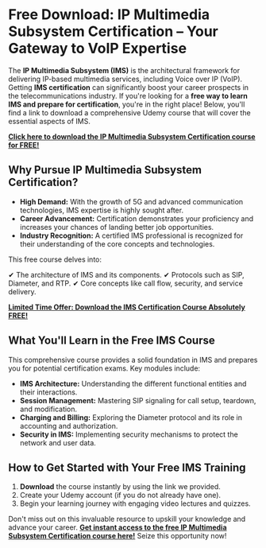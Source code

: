 # Free Download: IP Multimedia Subsystem Certification – Your Gateway to VoIP Expertise

The **IP Multimedia Subsystem (IMS)** is the architectural framework for delivering IP-based multimedia services, including Voice over IP (VoIP). Getting **IMS certification** can significantly boost your career prospects in the telecommunications industry. If you're looking for a **free way to learn IMS and prepare for certification**, you're in the right place! Below, you'll find a link to download a comprehensive Udemy course that will cover the essential aspects of IMS.

[**Click here to download the IP Multimedia Subsystem Certification course for FREE!**](https://udemywork.com/ip-multimedia-subsystem-certification)

## Why Pursue IP Multimedia Subsystem Certification?

*   **High Demand:** With the growth of 5G and advanced communication technologies, IMS expertise is highly sought after.
*   **Career Advancement:** Certification demonstrates your proficiency and increases your chances of landing better job opportunities.
*   **Industry Recognition:** A certified IMS professional is recognized for their understanding of the core concepts and technologies.

This free course delves into:

✔ The architecture of IMS and its components.
✔ Protocols such as SIP, Diameter, and RTP.
✔ Core concepts like call flow, security, and service delivery.

[**Limited Time Offer: Download the IMS Certification Course Absolutely FREE!**](https://udemywork.com/ip-multimedia-subsystem-certification)

## What You'll Learn in the Free IMS Course

This comprehensive course provides a solid foundation in IMS and prepares you for potential certification exams. Key modules include:

*   **IMS Architecture:** Understanding the different functional entities and their interactions.
*   **Session Management:** Mastering SIP signaling for call setup, teardown, and modification.
*   **Charging and Billing:** Exploring the Diameter protocol and its role in accounting and authorization.
*   **Security in IMS:** Implementing security mechanisms to protect the network and user data.

## How to Get Started with Your Free IMS Training

1.  **Download** the course instantly by using the link we provided.
2.  Create your Udemy account (if you do not already have one).
3.  Begin your learning journey with engaging video lectures and quizzes.

Don't miss out on this invaluable resource to upskill your knowledge and advance your career. [**Get instant access to the free IP Multimedia Subsystem Certification course here!**](https://udemywork.com/ip-multimedia-subsystem-certification) Seize this opportunity now!

